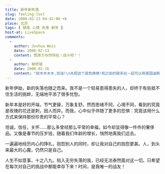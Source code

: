```yaml
---
title: 新年新失落
slug: feeling-lost
date: 2008-02-13 04:41:00 +8
place: 北京
tags: [ 随笔 心情 失落 新年 ]
host-at: LiveSpace
comments:
  -
    author: Joshua Weis 
    date: 2008-02-13
    content: 愿原力与你同在！战斗吧！！
  -
    author: 柳奇瑞 
    date: 2008-02-16
    content: "颜木木木木,加油!\n先把这个底色换换!和之前的联系在一起可以用美国迪斯尼著名卡通片的片名来形容<>.之前的太阴郁现在的太柔媚"
---
```

新年伊始，新的失落也随之而来。我不是一个轻易患得患失的人，却终于有些抵不住生活的挑衅，无端地平添了很多忧愁。

新年本是好的开端，节气更替，万象复舒。然而思绪不同，心境不同，看到的究竟是玫瑰的花还是刺，因人而异。而我，心中似乎伴随了更多的恐惧：究竟该用什么方式来保持那份珍贵的平常心？

坦诚，信任，关怀……那么多曾经那么平常的幸福，如今却显得像一件件的奢侈品。又像是春节的压岁钱，随着我们年龄的增长，悄然地离我们远去。

一遍遍地经历内心的挣扎，抱怨别人的同时，却让我对自己的抱怨更甚。人，到头来最大的心魔，仍然只是自己。

人生不如意事，十之八九。陷入无穷失落的我，已经无法泰然面对这一切。只希望在每次对自己的挑战中都能幸存下来！时间，是我唯一的战友！
